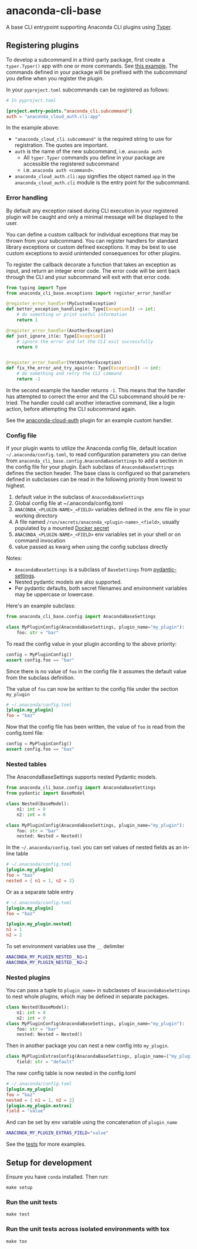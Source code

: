 # anaconda-cli-base

A base CLI entrypoint supporting Anaconda CLI plugins using [Typer](https://github.com/fastapi/typer).

## Registering plugins

To develop a subcommand in a third-party package, first create a `typer.Typer()` app with one or more commands.
See [this example](https://typer.tiangolo.com/#example-upgrade). The commands defined in your package will be prefixed
with the *subcommand* you define when you register the plugin.

In your `pyproject.toml` subcommands can be registered as follows:

```toml
# In pyproject.toml

[project.entry-points."anaconda_cli.subcommand"]
auth = "anaconda_cloud_auth.cli:app"
```

In the example above:

* `"anaconda_cloud_cli.subcommand"` is the required string to use for registration. The quotes are important.
* `auth` is the name of the new subcommand, i.e. `anaconda auth`
  * All `typer.Typer` commands you define in your package are accessible the registered subcommand
  * i.e. `anaconda auth <command>`.
* `anaconda_cloud_auth.cli:app` signifies the object named `app` in the `anaconda_cloud_auth.cli` module is the entry point for the subcommand.

### Error handling

By default any exception raised during CLI execution in your registered plugin will be caught and only a minimal
message will be displayed to the user.

You can define a custom callback for individual exceptions that may be thrown from your subcommand. You can
register handlers for standard library exceptions or custom defined exceptions. It may be best to use custom
exceptions to avoid unintended consequences for other plugins.

To register the callback decorate a function that takes an exception as input, and return an integer error code.
The error code will be sent back through the CLI and your subcommand will exit with that error code.

```python
from typing import Type
from anaconda_cli_base.exceptions import register_error_handler

@register_error_handler(MyCustomException)
def better_exception_handling(e: Type[Exception]) -> int:
    # do something or print useful information
    return 1

@register_error_handler(AnotherException)
def just_ignore_it(e: Type[Exception])
    # ignore the error and let the CLI exit successfully
    return 0


@register_error_handler(YetAnotherException)
def fix_the_error_and_try_again(e: Type[Exception]) -> int:
    # do something and retry the CLI command
    return -1
```

In the second example the handler returns `-1`. This means that the handler has attempted to correct the error
and the CLI subcommand should be re-tried. The handler could call another interactive command, like a login action,
before attempting the CLI subcommand again.

See the [anaconda-cloud-auth](https://github.com/anaconda/anaconda-cloud-tools/blob/main/libs/anaconda-cloud-auth/src/anaconda_cloud_auth/cli.py) plugin for an example custom handler.

### Config file

If your plugin wants to utilize the Anaconda config file, default location `~/.anaconda/config.toml`, to read configuration
parameters you can derive from `anaconda_cli_base.config.AnacondaBaseSettings` to add a section in the config file for
your plugin.
 Each subclass of `AnacondaBaseSettings`
defines the section header. The base class is configured so that parameters defined in subclasses can be read in the
following priority from lowest to highest.

1. default value in the subclass of `AnacondaBaseSettings`
1. Global config file at ~/.anaconda/config.toml
1. `ANACONDA_<PLUGIN-NAME>_<FIELD>` variables defined in the .env file in your working directory
1. A file named `/run/secrets/anaconda_<plugin-name>_<field>`, usually populated by a mounted
   [Docker secret](https://docs.docker.com/engine/swarm/secrets/)
1. `ANACONDA_<PLUGIN-NAME>_<FIELD>` env variables set in your shell or on command invocation
1. value passed as kwarg when using the config subclass directly

Notes:

* `AnacondaBaseSettings` is a subclass of `BaseSettings` from [pydantic-settings](https://docs.pydantic.dev/latest/concepts/pydantic_settings/#usage).
* Nested pydantic models are also supported.
* Per pydantic defaults, both secret filenames and environment variables
  may be uppercase or lowercase.

Here's an example subclass:

```python
from anaconda_cli_base.config import AnacondaBaseSettings

class MyPluginConfig(AnacondaBaseSettings, plugin_name="my_plugin"):
    foo: str = "bar"
```

To read the config value in your plugin according to the above
priority:

```python
config = MyPluginConfig()
assert config.foo == "bar"
```

Since there is no value of `foo` in the config file it assumes the default value from the subclass definition.

The value of `foo` can now be written to the config file under the section `my_plugin`

```toml
# ~/.anaconda/config.toml
[plugin.my_plugin]
foo = "baz"
```

Now that the config file has been written, the value of `foo` is read from the
config.toml file:

```python
config = MyPluginConfig()
assert config.foo == "baz"
```

### Nested tables

The AnacondaBaseSettings supports nested Pydantic models.

```python
from anaconda_cli_base.config import AnacondaBaseSettings
from pydantic import BaseModel

class Nested(BaseModel):
    n1: int = 0
    n2: int = 0

class MyPluginConfig(AnacondaBaseSettings, plugin_name="my_plugin"):
    foo: str = "bar"
    nested: Nested = Nested()
```

In the `~/.anaconda/config.toml` you can set values of nested fields as an in-line table

```toml
# ~/.anaconda/config.toml
[plugin.my_plugin]
foo = "baz"
nested = { n1 = 1, n2 = 2}
```

Or as a separate table entry

```toml
# ~/.anaconda/config.toml
[plugin.my_plugin]
foo = "baz"

[plugin.my_plugin.nested]
n1 = 1
n2 = 2
```

To set environment variables use the `__` delimiter

```bash
ANACONDA_MY_PLUGIN_NESTED__N1=1
ANACONDA_MY_PLUGIN_NESTED__N2=2
```

### Nested plugins

You can pass a tuple to `plugin_name=` in subclasses of `AnacondaBaseSettings` to nest whole plugins,
which may be defined in separate packages.

```python
class Nested(BaseModel):
    n1: int = 0
    n2: int = 0
class MyPluginConfig(AnacondaBaseSettings, plugin_name="my_plugin"):
    foo: str = "bar"
    nested: Nested = Nested()
```

Then in another package you can nest a new config into `my_plugin`.

```python
class MyPluginExtrasConfig(AnacondaBaseSettings, plugin_name=("my_plugin", "extras")):
    field: str = "default"
```

The new config table is now nested in the config.toml

```toml
# ~/.anaconda/config.toml
[plugin.my_plugin]
foo = "baz"
nested = { n1 = 1, n2 = 2}
[plugin.my_plugin.extras]
field = "value"
```

And can be set by env variable using the concatenation of `plugin_name`

```bash
ANACONDA_MY_PLUGIN_EXTRAS_FIELD="value"
```

See the [tests](https://github.com/anaconda/anaconda-cli-base/blob/main/tests/test_config.py) for more examples.

## Setup for development

Ensure you have `conda` installed.
Then run:

```shell
make setup
```

### Run the unit tests

```shell
make test
```

### Run the unit tests across isolated environments with tox

```shell
make tox
```
